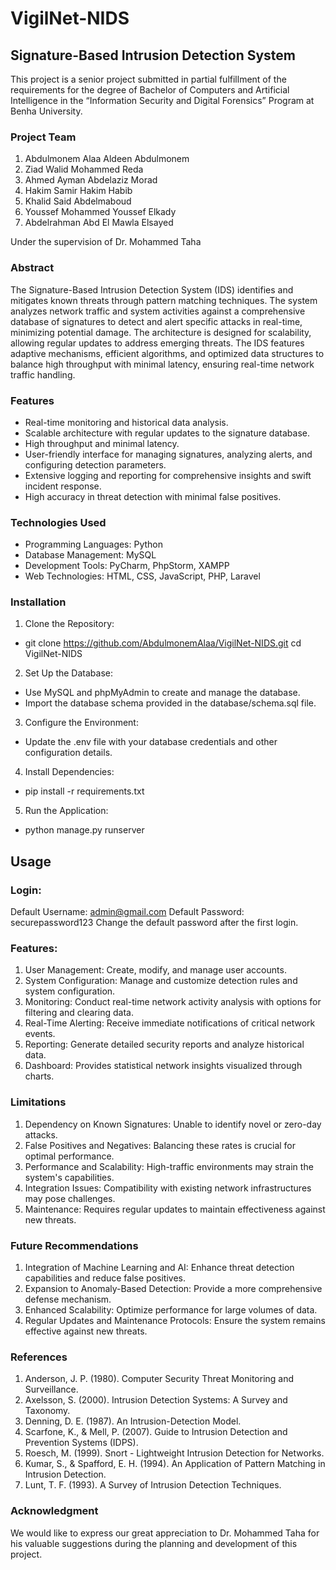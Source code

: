 # VigilNet-NIDS

## Signature-Based Intrusion Detection System

This project is a senior project submitted in partial fulfillment of the requirements for the degree of Bachelor of Computers and Artificial Intelligence in the “Information Security and Digital Forensics” Program at Benha University.

### Project Team

1. Abdulmonem Alaa Aldeen Abdulmonem
2. Ziad Walid Mohammed Reda
3. Ahmed Ayman Abdelaziz Morad
4. Hakim Samir Hakim Habib
5. Khalid Said Abdelmaboud
6. Youssef Mohammed Youssef Elkady
7. Abdelrahman Abd El Mawla Elsayed

Under the supervision of Dr. Mohammed Taha

### Abstract

The Signature-Based Intrusion Detection System (IDS) identifies and mitigates known threats through pattern matching techniques. The system analyzes network traffic and system activities against a comprehensive database of signatures to detect and alert specific attacks in real-time, minimizing potential damage. The architecture is designed for scalability, allowing regular updates to address emerging threats. The IDS features adaptive mechanisms, efficient algorithms, and optimized data structures to balance high throughput with minimal latency, ensuring real-time network traffic handling.

### Features

- Real-time monitoring and historical data analysis.
- Scalable architecture with regular updates to the signature database.
- High throughput and minimal latency.
- User-friendly interface for managing signatures, analyzing alerts, and configuring detection parameters.
- Extensive logging and reporting for comprehensive insights and swift incident response.
- High accuracy in threat detection with minimal false positives.

### Technologies Used

- Programming Languages: Python
- Database Management: MySQL
- Development Tools: PyCharm, PhpStorm, XAMPP
- Web Technologies: HTML, CSS, JavaScript, PHP, Laravel

### Installation
1. Clone the Repository:
- git clone https://github.com/AbdulmonemAlaa/VigilNet-NIDS.git
cd VigilNet-NIDS
2. Set Up the Database:
- Use MySQL and phpMyAdmin to create and manage the database.
- Import the database schema provided in the database/schema.sql file.
3. Configure the Environment:
- Update the .env file with your database credentials and other configuration details.
4. Install Dependencies:
- pip install -r requirements.txt
5. Run the Application:
- python manage.py runserver
## Usage
### Login:
  Default Username: admin@gmail.com
  Default Password: securepassword123
  Change the default password after the first login.

### Features:
1. User Management: Create, modify, and manage user accounts.
2. System Configuration: Manage and customize detection rules and system configuration.
3. Monitoring: Conduct real-time network activity analysis with options for filtering and clearing data.
4. Real-Time Alerting: Receive immediate notifications of critical network events.
5. Reporting: Generate detailed security reports and analyze historical data.
6. Dashboard: Provides statistical network insights visualized through charts.

### Limitations
1. Dependency on Known Signatures: Unable to identify novel or zero-day attacks.
2. False Positives and Negatives: Balancing these rates is crucial for optimal performance.
3. Performance and Scalability: High-traffic environments may strain the system's capabilities.
4. Integration Issues: Compatibility with existing network infrastructures may pose challenges.
5. Maintenance: Requires regular updates to maintain effectiveness against new threats.
   
### Future Recommendations
1. Integration of Machine Learning and AI: Enhance threat detection capabilities and reduce false positives.
2. Expansion to Anomaly-Based Detection: Provide a more comprehensive defense mechanism.
3. Enhanced Scalability: Optimize performance for large volumes of data.
4. Regular Updates and Maintenance Protocols: Ensure the system remains effective against new threats.

### References
1. Anderson, J. P. (1980). Computer Security Threat Monitoring and Surveillance.
2. Axelsson, S. (2000). Intrusion Detection Systems: A Survey and Taxonomy.
3. Denning, D. E. (1987). An Intrusion-Detection Model.
4. Scarfone, K., & Mell, P. (2007). Guide to Intrusion Detection and Prevention Systems (IDPS).
5. Roesch, M. (1999). Snort - Lightweight Intrusion Detection for Networks.
6. Kumar, S., & Spafford, E. H. (1994). An Application of Pattern Matching in Intrusion Detection.
7. Lunt, T. F. (1993). A Survey of Intrusion Detection Techniques.
### Acknowledgment
We would like to express our great appreciation to Dr. Mohammed Taha for his valuable suggestions during the planning and development of this project.
